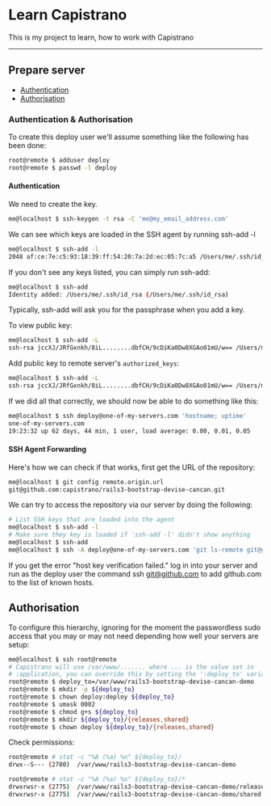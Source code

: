 # Learn Capistrano

This is my project to learn, how to work with Capistrano

---

## Prepare server

* [Authentication](#authentication)
* [Authorisation](#authorisation)

### Authentication & Authorisation

To create this deploy user we'll assume something like the following has been
done:

``` sh
root@remote $ adduser deploy
root@remote $ passwd -l deploy
```

#### Authentication

We need to create the key.

``` sh
me@localhost $ ssh-keygen -t rsa -C 'me@my_email_address.com'
```


We can see which keys are loaded in the SSH agent by running ssh-add -l

``` sh
me@localhost $ ssh-add -l
2048 af:ce:7e:c5:93:18:39:ff:54:20:7a:2d:ec:05:7c:a5 /Users/me/.ssh/id_rsa (RSA)
```

If you don't see any keys listed, you can simply run ssh-add:

``` sh
me@localhost $ ssh-add
Identity added: /Users/me/.ssh/id_rsa (/Users/me/.ssh/id_rsa)
```

Typically, ssh-add will ask you for the passphrase when you add a key.


To view public key:

``` sh
me@localhost $ ssh-add -L
ssh-rsa jccXJ/JRfGxnkh/8iL........dbfCH/9cDiKa0Dw8XGAo01mU/w== /Users/me/.ssh/id_rsa
```

Add public key to remote server's `authorized_keys`:

``` sh
me@localhost $ ssh-add -L
ssh-rsa jccXJ/JRfGxnkh/8iL........dbfCH/9cDiKa0Dw8XGAo01mU/w== /Users/me/.ssh/id_rsa
```

If we did all that correctly, we should now be able to do something like this:

``` sh
me@localhost $ ssh deploy@one-of-my-servers.com 'hostname; uptime'
one-of-my-servers.com
19:23:32 up 62 days, 44 min, 1 user, load average: 0.00, 0.01, 0.05
```

#### SSH Agent Forwarding

Here's how we can check if that works, first get the URL of the repository:

``` sh
me@localhost $ git config remote.origin.url
git@github.com:capistrano/rails3-bootstrap-devise-cancan.git
```


We can try to access the repository via our server by doing the following:

``` sh
# List SSH keys that are loaded into the agent
me@localhost $ ssh-add -l
# Make sure they key is loaded if 'ssh-add -l' didn't show anything
me@localhost $ ssh-add
me@localhost $ ssh -A deploy@one-of-my-servers.com 'git ls-remote git@github.com:capistrano/rails3-bootstrap-devise-cancan.git'
```

If you get the error "host key verification failed." log in into your server and
run as the deploy user the command ssh git@github.com to add github.com to the list of known hosts.

## Authorisation

To configure this hierarchy, ignoring for the moment the passwordless sudo access that you may or may not need depending how well your servers are setup:

``` sh
me@localhost $ ssh root@remote
# Capistrano will use /var/www/....... where ... is the value set in
# :application, you can override this by setting the ':deploy_to' variable
root@remote $ deploy_to=/var/www/rails3-bootstrap-devise-cancan-demo
root@remote $ mkdir -p ${deploy_to}
root@remote $ chown deploy:deploy ${deploy_to}
root@remote $ umask 0002
root@remote $ chmod g+s ${deploy_to}
root@remote $ mkdir ${deploy_to}/{releases,shared}
root@remote $ chown deploy ${deploy_to}/{releases,shared}
```


Check permissions:

``` sh
root@remote # stat -c "%A (%a) %n" ${deploy_to}/
drwx--S--- (2700)  /var/www/rails3-bootstrap-devise-cancan-demo

root@remote # stat -c "%A (%a) %n" ${deploy_to}/*
drwxrwsr-x (2775)  /var/www/rails3-bootstrap-devise-cancan-demo/releases
drwxrwsr-x (2775)  /var/www/rails3-bootstrap-devise-cancan-demo/shared
```
